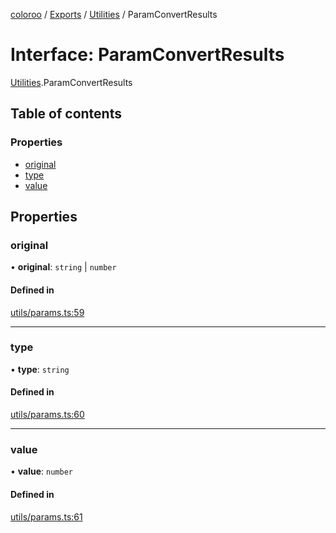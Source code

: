 [coloroo](../README.md) / [Exports](../modules.md) / [Utilities](../modules/Utilities.md) / ParamConvertResults

# Interface: ParamConvertResults

[Utilities](../modules/Utilities.md).ParamConvertResults

## Table of contents

### Properties

- [original](Utilities.ParamConvertResults.md#original)
- [type](Utilities.ParamConvertResults.md#type)
- [value](Utilities.ParamConvertResults.md#value)

## Properties

### original

• **original**: `string` \| `number`

#### Defined in

[utils/params.ts:59](https://github.com/chris-pikul/coloroo/blob/37db15b/src/utils/params.ts#L59)

___

### type

• **type**: `string`

#### Defined in

[utils/params.ts:60](https://github.com/chris-pikul/coloroo/blob/37db15b/src/utils/params.ts#L60)

___

### value

• **value**: `number`

#### Defined in

[utils/params.ts:61](https://github.com/chris-pikul/coloroo/blob/37db15b/src/utils/params.ts#L61)
